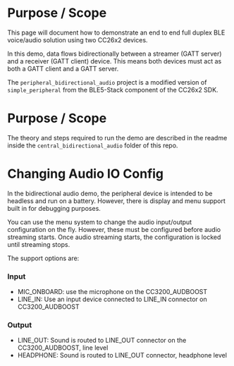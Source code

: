 Purpose / Scope
===============

This page will document how to demonstrate an end to end full duplex BLE
voice/audio solution using two CC26x2 devices.

In this demo, data flows bidirectionally between a streamer (GATT server) and a
receiver (GATT client) device. This means both devices must act as both a GATT
client and a GATT server.

The `peripheral_bidirectional_audio` project is a modified version of
`simple_peripheral` from the BLE5-Stack component of the CC26x2 SDK.

Purpose / Scope
===============

The theory and steps required to run the demo are described in the readme
inside the `central_bidirectional_audio` folder of this repo.

Changing Audio IO Config
========================

In the bidirectional audio demo, the peripheral device is intended to be
headless and run on a battery. However, there is display and menu support
built in for debugging purposes.

You can use the menu system to change the audio input/output configuration
on the fly. However, these must be configured before audio streaming starts.
Once audio streaming starts, the configuration is locked until streaming stops.

The support options are:

### Input


 - MIC_ONBOARD: use the microphone on the CC3200_AUDBOOST
 - LINE_IN: Use an input device connected to LINE_IN connector on
   CC3200_AUDBOOST

### Output

 - LINE_OUT: Sound is routed to LINE_OUT connector on the CC3200_AUDBOOST,
             line level
 - HEADPHONE: Sound is routed to LINE_OUT connector, headphone level
